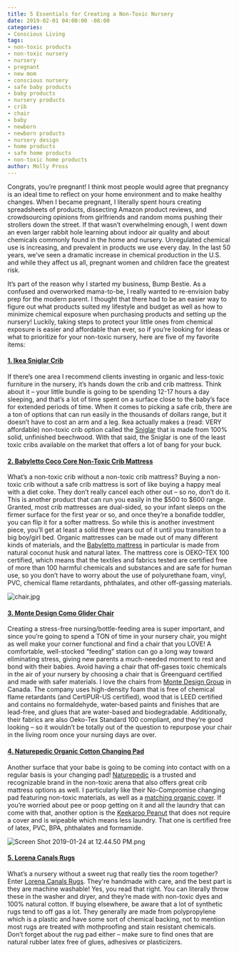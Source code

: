 ```yaml
---
title: 5 Essentials for Creating a Non-Toxic Nursery
date: 2019-02-01 04:00:00 -08:00
categories:
- Conscious Living
tags:
- non-toxic products
- non-toxic nursery
- nursery
- pregnant
- new mom
- conscious nursery
- safe baby products
- baby products
- nursery products
- crib
- chair
- baby
- newborn
- newborn products
- nursery design
- home products
- safe home products
- non-toxic home products
author: Molly Pross
---
```


Congrats, you’re pregnant! I think most people would agree that pregnancy is an ideal time to reflect on your home environment and to make healthy changes. When I became pregnant, I literally spent hours creating spreadsheets of products, dissecting Amazon product reviews, and crowdsourcing opinions from girlfriends and random moms pushing their strollers down the street. If that wasn’t overwhelming enough, I went down an even larger rabbit hole learning about indoor air quality and about chemicals commonly found in the home and nursery. Unregulated chemical use is increasing, and prevalent in products we use every day. In the last 50 years, we’ve seen a dramatic increase in chemical production in the U.S. and while they affect us all, pregnant women and children face the greatest risk. 

It’s part of the reason why I started my business, Bump Bestie. As a confused and overworked mama-to-be, I really wanted to re-envision baby prep for the modern parent. I thought that there had to be an easier way to figure out what products suited my lifestyle and budget as well as how to minimize chemical exposure when purchasing products and setting up the nursery! Luckily, taking steps to protect your little ones from chemical exposure is easier and affordable than ever, so if you’re looking for ideas or what to prioritize for your non-toxic nursery, here are five of my favorite items:

#### [1. Ikea Sniglar Crib](https://www.ikea.com/us/en/catalog/products/50248541/)

If there’s one area I recommend clients investing in organic and less-toxic furniture in the nursery, it’s hands down the crib and crib mattress. Think about it – your little bundle is going to be spending 12-17 hours a day sleeping, and that’s a lot of time spent on a surface close to the baby’s face for extended periods of time.  When it comes to picking a safe crib, there are a ton of options that can run easily in the thousands of dollars range, but it doesn’t have to cost an arm and a leg. Ikea actually makes a (read: VERY affordable) non-toxic crib option called the [Sniglar](https://www.ikea.com/us/en/catalog/products/50248541/) that is made from 100% solid, unfinished beechwood. With that said, the Sniglar is one of the least toxic cribs available on the market that offers a lot of bang for your buck.

#### [2. Babyletto Coco Core Non-Toxic Crib Mattress](https://shop.projectnursery.com/collections/crib-toddler-bed-mattresses/products/coco-core-non-toxic-crib-mattress-with-dry-waterproof-cover?sscid=11k3_nc6qh)

What’s a non-toxic crib without a non-toxic crib mattress? Buying a non-toxic crib without a safe crib mattress is sort of like buying a happy meal with a diet coke. They don’t really cancel each other out – so no, don’t do it. This is another product that can run you easily in the $500 to $600 range. Granted, most crib mattresses are dual-sided, so your infant sleeps on the firmer surface for the first year or so, and once they’re a bonafide toddler, you can flip it for a softer mattress. So while this is another investment piece, you’ll get at least a solid three years out of it until you transition to a big boy/girl bed. Organic mattresses can be made out of many different kinds of materials, and the [Babyletto mattress](https://shop.projectnursery.com/collections/crib-toddler-bed-mattresses/products/coco-core-non-toxic-crib-mattress-with-dry-waterproof-cover?sscid=11k3_nc6qh) in particular is made from natural coconut husk and natural latex. The mattress core is OEKO-TEX 100 certified, which means that the textiles and fabrics tested are certified free of more than 100 harmful chemicals and substances and are safe for human use, so you don’t have to worry about the use of polyurethane foam, vinyl, PVC, chemical flame retardants, phthalates, and other off-gassing materials.

![chair.jpg](/uploads/chair.jpg)

#### [3. Monte Design Como Glider Chair](https://shop.projectnursery.com/products/como-glider?sscid=11k3_nc7a7)

Creating a stress-free nursing/bottle-feeding area is super important, and since you’re going to spend a TON of time in your nursery chair, you might as well make your corner functional and find a chair that you LOVE! A comfortable, well-stocked “feeding” station can go a long way toward eliminating stress, giving new parents a much-needed moment to rest and bond with their babies. Avoid having a chair that off-gases toxic chemicals in the air of your nursery by choosing a chair that is Greenguard certified and made with safer materials. I love the chairs from [Monte Design Group](https://shop.projectnursery.com/products/como-glider?sscid=11k3_nc7a7) in Canada. The company uses high-density foam that is free of chemical flame retardants (and CertiPUR-US certified), wood that is LEED certified and contains no formaldehyde, water-based paints and finishes that are lead-free, and glues that are water-based and biodegradable. Additionally, their fabrics are also Oeko-Tex Standard 100 compliant, _and_ they’re good looking – so it wouldn’t be totally out of the question to repurpose your chair in the living room once your nursing days are over.

#### [4. Naturepedic Organic Cotton Changing Pad](https://www.pishposhbaby.com/naturepedic-4-sided-contoured-organic-cotton-changing-pad.html)

Another surface that your babe is going to be coming into contact with on a regular basis is your changing pad! [Naturepedic](https://www.pishposhbaby.com/naturepedic-4-sided-contoured-organic-cotton-changing-pad.html) is a trusted and recognizable brand in the non-toxic arena that also offers great crib mattress options as well. I particularly like their No-Compromise changing pad featuring non-toxic materials, as well as a [matching organic cover](https://www.naturepedic.com/our-products/baby/baby-changing-table-pads/organic-cotton-changing-pad-cover). If you’re worried about pee or poop getting on it and all the laundry that can come with that, another option is the [Keekaroo Peanut](https://www.pishposhbaby.com/keekaroo-peanut-changer-vanilla.html) that does not require a cover and is wipeable which means less laundry. That one is certified free of latex, PVC, BPA, phthalates and formamide.

![Screen Shot 2019-01-24 at 12.44.50 PM.png](/uploads/Screen%20Shot%202019-01-24%20at%2012.44.50%20PM.png)

#### [5. Lorena Canals Rugs](https://lorenacanals.us/)

What’s a nursery without a sweet rug that really ties the room together? Enter [Lorena Canals Rugs](https://lorenacanals.us/). They're handmade with care, and the best part is they are machine washable! Yes, you read that right. You can literally throw these in the washer and dryer, and they’re made with non-toxic dyes and 100% natural cotton. If buying elsewhere, be aware that a lot of synthetic rugs tend to off gas a lot. They generally are made from polypropylene which is a plastic and have some sort of chemical backing, not to mention most rugs are treated with mothproofing and stain resistant chemicals. Don’t forget about the rug pad either – make sure to find ones that are natural rubber latex free of glues, adhesives or plasticizers.